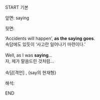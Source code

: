 START
기본

앞면:
saying


뒷면:
<div>‘Accidents will happen’, <b>as the saying goes</b>. </div><div>속담에도 있듯이 ‘사고란 일어나기 마련이다.’</div><div><br></div><div><div>Well, as I was <strong>saying</strong>… </div><div><div>자, 제가 말씀드린 것처럼…</div></div></div><div><br></div><div>속담[격언] , {say의 현재형}</div>


해석:
<!--ID: 1746614454605-->
END